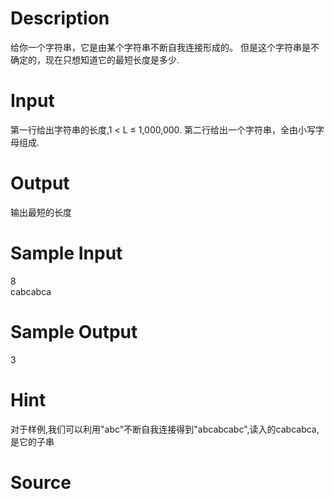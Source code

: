 
# Description

<div class="content">给你一个字符串，它是由某个字符串不断自我连接形成的。
但是这个字符串是不确定的，现在只想知道它的最短长度是多少.</div>

# Input

<div class="content">第一行给出字符串的长度,1 &lt; L ≤ 1,000,000.
第二行给出一个字符串，全由小写字母组成.</div>

# Output

<div class="content">输出最短的长度</div>

# Sample Input

<div class="content"><span class="sampledata">8<br/>
cabcabca</span></div>

# Sample Output

<div class="content"><span class="sampledata">3</span></div>

# Hint

<div class="content"><p>对于样例,我们可以利用&#34;abc&#34;不断自我连接得到&#34;abcabcabc&#34;,读入的cabcabca,是它的子串</p></div>

# Source

<div class="content"><p><a href="problemset.php?search="></a></p></div>


